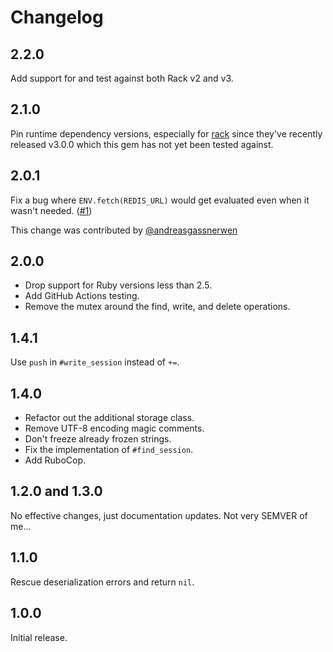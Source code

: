 # Changelog

## 2.2.0

Add support for and test against both Rack v2 and v3.

## 2.1.0

Pin runtime dependency versions, especially for
[rack](https://github.com/rack/rack) since they've recently released v3.0.0
which this gem has not yet been tested against.

## 2.0.1

Fix a bug where `ENV.fetch(REDIS_URL)` would get evaluated even when it wasn't
needed. ([#1](https://github.com/evanleck/rack-redic/pull/1))

This change was contributed by
[@andreasgassnerwen](https://github.com/andreasgassnerwen)

## 2.0.0

- Drop support for Ruby versions less than 2.5.
- Add GitHub Actions testing.
- Remove the mutex around the find, write, and delete operations.

## 1.4.1

Use `push` in `#write_session` instead of `+=`.

## 1.4.0

- Refactor out the additional storage class.
- Remove UTF-8 encoding magic comments.
- Don't freeze already frozen strings.
- Fix the implementation of `#find_session`.
- Add RuboCop.

## 1.2.0 and 1.3.0

No effective changes, just documentation updates. Not very SEMVER of me...

## 1.1.0

Rescue deserialization errors and return `nil`.

## 1.0.0

Initial release.
